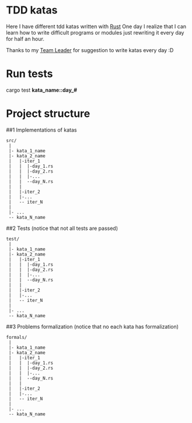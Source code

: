 # TDD katas

Here I have different tdd katas written with [Rust](https://www.rust-lang.org/)
One day I realize that I can learn how to write difficult programs or modules
just rewriting it every day for half an hour.

Thanks to my [Team Leader](https://github.com/Dmitry404) for suggestion to write katas every day :D

# Run tests
cargo test **kata_name::day_#**

# Project structure

##1 Implementations of katas
```
src/
 |
 |- kata_1_name
 |- kata_2_name
 |   |-iter_1
 |   |  |-day_1.rs
 |   |  |-day_2.rs
 |   |  |-...
 |   |  --day_N.rs
 |   |
 |   |-iter_2
 |   |-...
 |   -- iter_N
 |
 |- ...
 -- kata_N_name
```
##2 Tests (notice that not all tests are passed)
```
test/
 |
 |- kata_1_name
 |- kata_2_name
 |   |-iter_1
 |   |  |-day_1.rs
 |   |  |-day_2.rs
 |   |  |-...
 |   |  --day_N.rs
 |   |
 |   |-iter_2
 |   |-...
 |   -- iter_N
 |
 |- ...
 -- kata_N_name
```

##3 Problems formalization (notice that no each kata has formalization)
```
formals/
 |
 |- kata_1_name
 |- kata_2_name
 |   |-iter_1
 |   |  |-day_1.rs
 |   |  |-day_2.rs
 |   |  |-...
 |   |  --day_N.rs
 |   |
 |   |-iter_2
 |   |-...
 |   -- iter_N
 |
 |- ...
 -- kata_N_name
```
